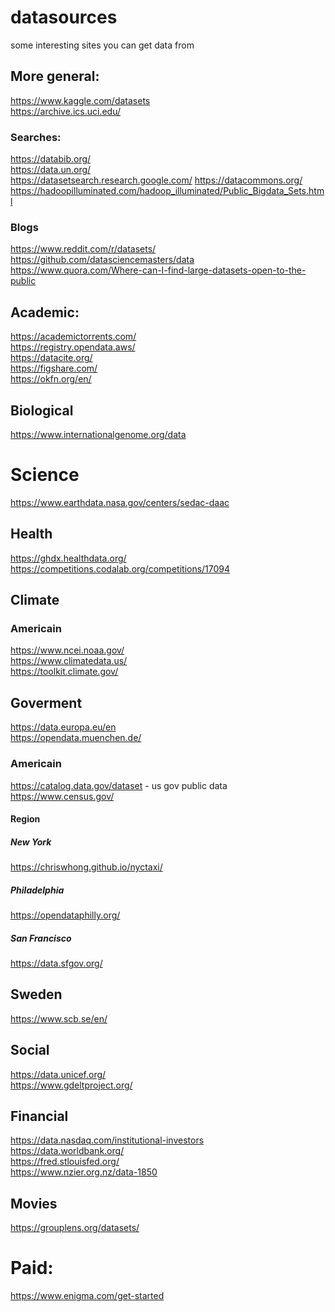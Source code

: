 # datasources
some interesting sites you can get data from

## More general:
https://www.kaggle.com/datasets <br>
https://archive.ics.uci.edu/ <br>

### Searches:
https://databib.org/ <br>
https://data.un.org/ <br>
https://datasetsearch.research.google.com/
https://datacommons.org/ <br>
https://hadoopilluminated.com/hadoop_illuminated/Public_Bigdata_Sets.html <br>

### Blogs
https://www.reddit.com/r/datasets/
https://github.com/datasciencemasters/data <br>
https://www.quora.com/Where-can-I-find-large-datasets-open-to-the-public <br>

## Academic:
https://academictorrents.com/ <br>
https://registry.opendata.aws/ <br>
https://datacite.org/ <br>
https://figshare.com/ <br>
https://okfn.org/en/ <br>

## Biological
https://www.internationalgenome.org/data <br>

# Science
https://www.earthdata.nasa.gov/centers/sedac-daac <br>

## Health
https://ghdx.healthdata.org/ <br>
https://competitions.codalab.org/competitions/17094 <br>

## Climate
### Americain
https://www.ncei.noaa.gov/ <br>
https://www.climatedata.us/ <br>
https://toolkit.climate.gov/ <br>

## Goverment
https://data.europa.eu/en <br>
https://opendata.muenchen.de/ <br>

### Americain
https://catalog.data.gov/dataset - us gov public data <br>
https://www.census.gov/ <br>

#### Region
##### New York
https://chriswhong.github.io/nyctaxi/ <br>

##### Philadelphia
https://opendataphilly.org/ <br>

##### San Francisco
https://data.sfgov.org/ <br>

## Sweden
https://www.scb.se/en/

## Social
https://data.unicef.org/ <br>
https://www.gdeltproject.org/ <br>

## Financial
https://data.nasdaq.com/institutional-investors <br>
https://data.worldbank.org/ <br>
https://fred.stlouisfed.org/ <br>
https://www.nzier.org.nz/data-1850 <br>

## Movies
https://grouplens.org/datasets/ <br>

# Paid:
https://www.enigma.com/get-started
